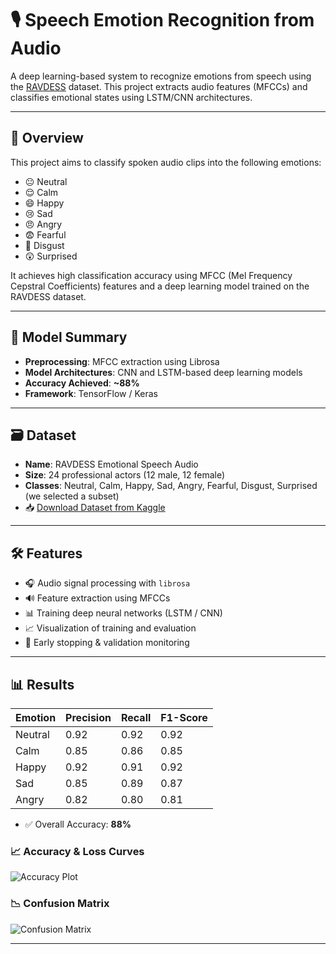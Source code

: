 # 🎙️ Speech Emotion Recognition from Audio

A deep learning-based system to recognize emotions from speech using the [RAVDESS](https://www.kaggle.com/datasets/uwrfkaggler/ravdess-emotional-speech-audio) dataset. This project extracts audio features (MFCCs) and classifies emotional states using LSTM/CNN architectures.

---

## 📌 Overview

This project aims to classify spoken audio clips into the following emotions:

- 😐 Neutral  
- 😌 Calm  
- 😄 Happy  
- 😢 Sad  
- 😠 Angry  
- 😨 Fearful  
- 🤢 Disgust  
- 😲 Surprised  

It achieves high classification accuracy using MFCC (Mel Frequency Cepstral Coefficients) features and a deep learning model trained on the RAVDESS dataset.

---

## 🧠 Model Summary

- **Preprocessing**: MFCC extraction using Librosa
- **Model Architectures**: CNN and LSTM-based deep learning models
- **Accuracy Achieved**: **~88%**
- **Framework**: TensorFlow / Keras

---

## 🗃️ Dataset

- **Name**: RAVDESS Emotional Speech Audio
- **Size**: 24 professional actors (12 male, 12 female)
- **Classes**: Neutral, Calm, Happy, Sad, Angry, Fearful, Disgust, Surprised (we selected a subset)
- 📥 [Download Dataset from Kaggle](https://www.kaggle.com/datasets/uwrfkaggler/ravdess-emotional-speech-audio)

---

## 🛠️ Features

- 🎧 Audio signal processing with `librosa`
- 🔊 Feature extraction using MFCCs
- 📊 Training deep neural networks (LSTM / CNN)
- 📈 Visualization of training and evaluation
- 🧪 Early stopping & validation monitoring

---

## 📊 Results

| Emotion | Precision | Recall | F1-Score |
|---------|-----------|--------|----------|
| Neutral | 0.92      | 0.92   | 0.92     |
| Calm    | 0.85      | 0.86   | 0.85     |
| Happy   | 0.92      | 0.91   | 0.92     |
| Sad     | 0.85      | 0.89   | 0.87     |
| Angry   | 0.82      | 0.80   | 0.81     |

- ✅ Overall Accuracy: **88%**

### 📈 Accuracy & Loss Curves
![Accuracy Plot](images/accuracy_plot.png)

### 📉 Confusion Matrix
![Confusion Matrix](images/confusion_matrix.png)

---
